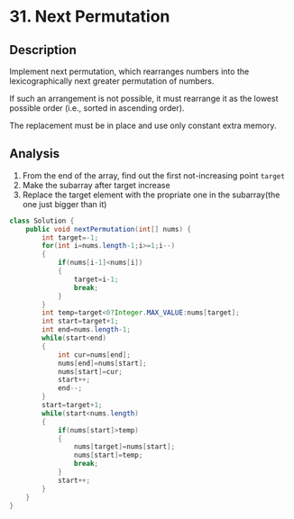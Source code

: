 # 31. Next Permutation
## Description
Implement next permutation, which rearranges numbers into the lexicographically next greater permutation of numbers.

If such an arrangement is not possible, it must rearrange it as the lowest possible order (i.e., sorted in ascending order).

The replacement must be in place and use only constant extra memory.
## Analysis
1. From the end of the array, find out the first not-increasing point ``target``
2. Make the subarray after target increase
3. Replace the target element with the propriate one in the subarray(the one just bigger than it)

```java
class Solution {
    public void nextPermutation(int[] nums) {
        int target=-1;
        for(int i=nums.length-1;i>=1;i--)
        {
            if(nums[i-1]<nums[i])
            {
                target=i-1;
                break;
            }
        }
        int temp=target<0?Integer.MAX_VALUE:nums[target];
        int start=target+1;
        int end=nums.length-1;
        while(start<end)
        {
            int cur=nums[end];
            nums[end]=nums[start];
            nums[start]=cur;
            start++;
            end--;
        }
        start=target+1;
        while(start<nums.length)
        {
            if(nums[start]>temp)
            {
                nums[target]=nums[start];
                nums[start]=temp;
                break;
            }
            start++;
        }
    }
}
```
